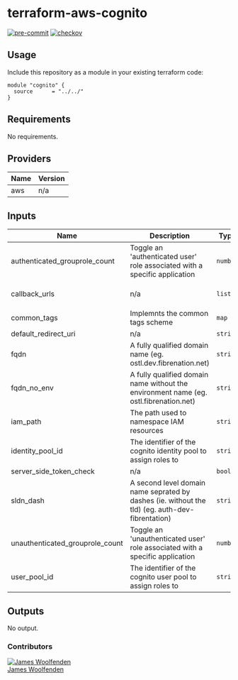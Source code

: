 # terraform-aws-cognito

[![pre-commit](https://img.shields.io/badge/pre--commit-enabled-brightgreen?logo=pre-commit&logoColor=white)](https://github.com/pre-commit/pre-commit)
[![checkov](https://img.shields.io/badge/checkov-verified-brightgreen)](https://www.checkov.io/)

## Usage

Include this repository as a module in your existing terraform code:

```hcl
module "cognito" {
  source      = "../../"
}
```

<!-- BEGINNING OF PRE-COMMIT-TERRAFORM DOCS HOOK -->
## Requirements

No requirements.

## Providers

| Name | Version |
|------|---------|
| aws | n/a |

## Inputs

| Name | Description | Type | Default | Required |
|------|-------------|------|---------|:--------:|
| authenticated\_grouprole\_count | Toggle an 'authenticated user' role associated with a specific application | `number` | n/a | yes |
| callback\_urls | n/a | `list` | <pre>[<br>  "http://example.com"<br>]</pre> | no |
| common\_tags | Implemnts the common tags scheme | `map` | n/a | yes |
| default\_redirect\_uri | n/a | `string` | `"http://example.com"` | no |
| fqdn | A fully qualified domain name (eg. ostl.dev.fibrenation.net) | `string` | n/a | yes |
| fqdn\_no\_env | A fully qualified domain name without the environment name (eg. ostl.fibrenation.net) | `string` | n/a | yes |
| iam\_path | The path used to namespace IAM resources | `string` | n/a | yes |
| identity\_pool\_id | The identifier of the cognito identity pool to assign roles to | `string` | n/a | yes |
| server\_side\_token\_check | n/a | `bool` | `true` | no |
| sldn\_dash | A second level domain name seprated by dashes (ie. without the tld) (eg. auth-dev-fibrentation) | `string` | n/a | yes |
| unauthenticated\_grouprole\_count | Toggle an 'unauthenticated user' role associated with a specific application | `number` | n/a | yes |
| user\_pool\_id | The identifier of the cognito user pool to assign roles to | `string` | n/a | yes |

## Outputs

No output.

<!-- END OF PRE-COMMIT-TERRAFORM DOCS HOOK -->

### Contributors

[![James Woolfenden][jameswoolfenden_avatar]][jameswoolfenden_homepage]<br/>[James Woolfenden][jameswoolfenden_homepage]

[jameswoolfenden_homepage]: https://github.com/jameswoolfenden
[jameswoolfenden_avatar]: https://github.com/jameswoolfenden.png?size=150
[github]: https://github.com/jameswoolfenden
[linkedin]: https://www.linkedin.com/in/jameswoolfenden/
[twitter]: https://twitter.com/JimWoolfenden
